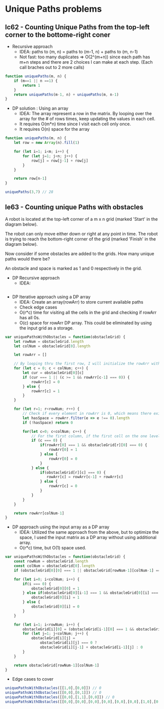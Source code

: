 # Unique Paths problems

## lc62 - Counting Unique Paths from the top-left corner to the bottome-right coner

- Recursive approach
  - IDEA: paths to (m, n) = paths to (m-1, n) + paths to (m, n-1)
  - Not fast: too many duplicates => O(2^(m+n)) since each path has m+n steps and there are 2 choices I can make at each step. (Each call braches out to 2 more calls)

```js
function uniquePaths(m, n) {
    if (m==1 || n ==1) {
        return 1
    }
    return uniquePaths(m-1, n) + uniquePaths(m, n-1)
}
```

- DP solution : Using an array
  - IDEA: The array represent a row in the matrix. By looping over the array for the # of rows times, keep updating the values in each cell.
  - It requires O(m*n) time since I visit each cell only once.
  - It requires O(n) space for the array

```js
function uniquePaths(m, n) {
    let row = new Array(n).fill(1)

    for (let i=1; i<m; i++) {
        for (let j=1; j<n; j++) {
            row[j] = row[j-1] + row[j]
        }
    }

    return row[n-1]
}

uniquePaths(3,7) // 28
```

## le63 - Counting unique Paths with obstacles

A robot is located at the top-left corner of a m x n grid (marked 'Start' in the diagram below).

The robot can only move either down or right at any point in time. The robot is trying to reach the bottom-right corner of the grid (marked 'Finish' in the diagram below).

Now consider if some obstacles are added to the grids. How many unique paths would there be?

An obstacle and space is marked as 1 and 0 respectively in the grid.

- DP Recursive approach
  - IDEA:

```js
```

- DP Iterative approach using a DP array
  - IDEA: Create an array(rowArr) to store current available paths
  - Check edge cases
  - O(r*c) time for visiting all the cells in the grid and checking if rowArr has all 0s.
  - O(c) space for rowArr DP array. This could be eliminated by using the input grid as a storage.

```js
var uniquePathsWithObstacles = function(obstacleGrid) {
    let rowNum = obstacleGrid.length
    let colNum = obstacleGrid[0].length

    let rowArr = []

    // By looping thru the first row, I will initialize the rowArr with 0 or 1, which means current available paths to the element. If there is an obstacle (1) in the first row, all the elements after that 1 will be 0 since there is no path after the obstacle.
    for (let c = 0; c < colNum; c++) {
        let cur = obstacleGrid[0][c]
        if (cur === 1 || (c >= 1 && rowArr[c-1] === 0)) {
            rowArr[c] = 0
        } else {
            rowArr[c] = 1
        }
    }

    for (let r=1; r<rowNum; r++) {
        // Check if every element in rowArr is 0, which means there exist no path to the next row. In this case, I will return 0 since there is no space to move down to the next row.
        let hasSpace = rowArr.filter(e => e !== 0).length
        if (!hasSpace) return 0

        for(let c=0; c<colNum; c++) {
            // For the first column, if the first cell on the one level above has 0 path, all the cells below that row would have 0 path.
            if (c === 0) {
                if(rowArr[0] === 1 && obstacleGrid[r][0] === 0) {
                    rowArr[0] = 1
                } else {
                    rowArr[0] = 0
                }
            } else {
                if(obstacleGrid[r][c] === 0) {
                   rowArr[c] = rowArr[c-1] + rowArr[c]
                } else {
                    rowArr[c] = 0
                }
            }
        }
    }

    return rowArr[colNum-1]
}
```

- DP approach using the input array as a DP array
  - IDEA: Utilized the same approach from the above, but to optimize the space, I used the input matrix as a DP array without using additional array.
  - O(r*c) time, but O(1) space used.

```js
var uniquePathsWithObstacles = function(obstacleGrid) {
    const rowNum = obstacleGrid.length
    const colNum = obstacleGrid[0].length
    if (obstacleGrid[0][0] === 1 || obstacleGrid[rowNum-1][colNum-1] === 1) return 0

    for (let i=0; i<colNum; i++) {
        if(i === 0) {
            obstacleGrid[0][0] = 1
        } else if(obstacleGrid[0][i-1] === 1 && obstacleGrid[0][i] === 0) {
            obstacleGrid[0][i] = 1
        } else {
            obstacleGrid[0][i] = 0
        }
    }

    for (let i=1; i<rowNum; i++) {
        obstacleGrid[i][0] = (obstacleGrid[i-1][0] === 1 && obstacleGrid[i][0] === 0) ? 1 : 0
        for (let j=1; j<colNum; j++) {
            obstacleGrid[i][j] =
                obstacleGrid[i][j] === 0 ?
                obstacleGrid[i][j-1] + obstacleGrid[i-1][j] : 0
        }
    }

    return obstacleGrid[rowNum-1][colNum-1]
}
```

- Edge cases to cover

```js
uniquePathsWithObstacles([[1,0],[0,0]]) // 0
uniquePathsWithObstacles([[0,0],[0,1]]) // 0
uniquePathsWithObstacles([[0,0],[1,1],[0,0]]) // 0
uniquePathsWithObstacles([[0,0],[0,0],[0,0],[0,0],[0,0],[0,0],[1,0],[0,0],[0,0],[0,0],[0,0],[0,0],[1,0],[0,0],[0,0],[0,0],[0,0],[0,1],[0,0],[0,0],[1,0],[0,0],[0,0],[0,1],[0,0],[0,0],[0,0],[0,0],[0,0],[0,0],[0,0],[0,1],[0,0],[0,0],[0,0],[0,0],[1,0],[0,0],[0,0],[0,0],[0,0]]) // 0
```
